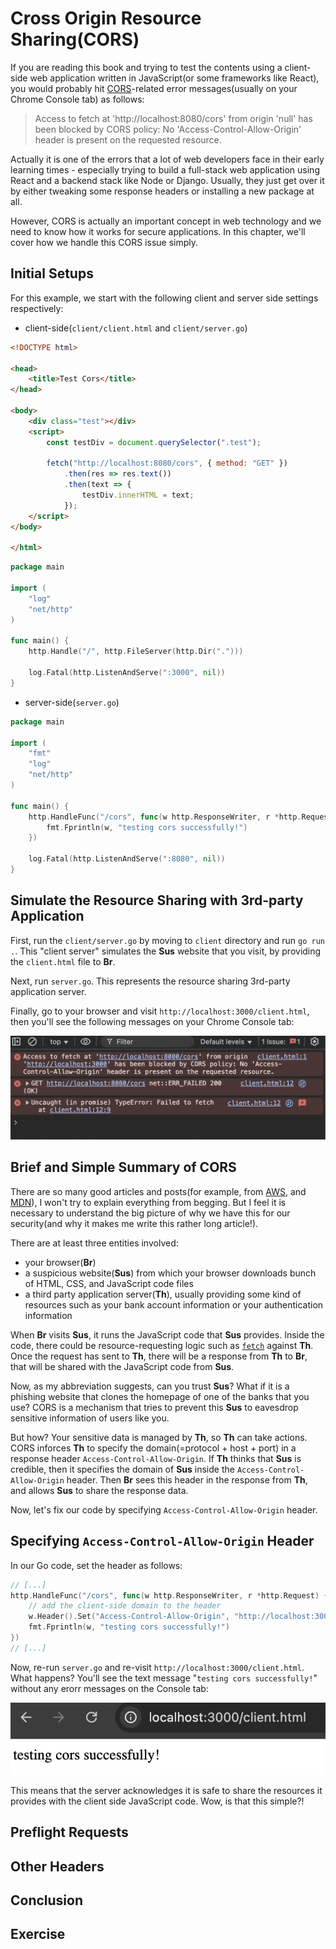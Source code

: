 # Cross Origin Resource Sharing(CORS)
If you are reading this book and trying to test the contents using a client-side web application written in JavaScript(or some frameworks like React), you would probably hit [CORS](https://developer.mozilla.org/en-US/docs/Glossary/CORS)-related error messages(usually on your Chrome Console tab) as follows:

> Access to fetch at 'http://localhost:8080/cors' from origin 'null' has been blocked by CORS policy: No 'Access-Control-Allow-Origin' header is present on the requested resource.

Actually it is one of the errors that a lot of web developers face in their early learning times - especially trying to build a full-stack web application using React and a backend stack like Node or Django. Usually, they just get over it by either tweaking some response headers or installing a new package at all. 

However, CORS is actually an important concept in web technology and we need to know how it works for secure applications. In this chapter, we'll cover how we handle this CORS issue simply. 

## Initial Setups

For this example, we start with the following client and server side settings respectively:

- client-side(`client/client.html` and `client/server.go`)
```html
<!DOCTYPE html>

<head>
    <title>Test Cors</title>
</head>

<body>
    <div class="test"></div>
    <script>
        const testDiv = document.querySelector(".test");

        fetch("http://localhost:8080/cors", { method: "GET" })
            .then(res => res.text())
            .then(text => {
                testDiv.innerHTML = text;
            });
    </script>
</body>

</html>
```

```go
package main

import (
	"log"
	"net/http"
)

func main() {
	http.Handle("/", http.FileServer(http.Dir(".")))

	log.Fatal(http.ListenAndServe(":3000", nil))
}

```

- server-side(`server.go`)
```go
package main

import (
	"fmt"
	"log"
	"net/http"
)

func main() {
	http.HandleFunc("/cors", func(w http.ResponseWriter, r *http.Request) {
		fmt.Fprintln(w, "testing cors successfully!")
	})

	log.Fatal(http.ListenAndServe(":8080", nil))
}
```

## Simulate the Resource Sharing with 3rd-party Application
First, run the `client/server.go` by moving to `client` directory and run `go run .`. This "client server" simulates the **Sus** website that you visit, by providing the `client.html` file to **Br**.

Next, run `server.go`. This represents the resource sharing 3rd-party application server. 

Finally, go to your browser and visit `http://localhost:3000/client.html`, then you'll see the following messages on your Chrome Console tab:

![Cors Error](./images/cors-error.png)

## Brief and Simple Summary of CORS
There are so many good articles and posts(for example, from [AWS](https://aws.amazon.com/what-is/cross-origin-resource-sharing), and [MDN](https://developer.mozilla.org/en-US/docs/Web/HTTP/Guides/CORS)), I won't try to explain everything from begging. But I feel it is necessary to understand the big picture of why we have this for our security(and why it makes me write this rather long article!).

There are at least three entities involved:
- your browser(**Br**)
- a suspicious website(**Sus**) from which your browser downloads bunch of HTML, CSS, and JavaScript code files
- a third party application server(**Th**), usually providing some kind of resources such as your bank account information or your authentication information

When **Br** visits **Sus**, it runs the JavaScript code that **Sus** provides. Inside the code, there could be resource-requesting logic such as [`fetch`](https://developer.mozilla.org/en-US/docs/Web/API/Fetch_API/Using_Fetch) against **Th**. Once the request has sent to **Th**, there will be a response from **Th** to **Br**, that will be shared with the JavaScript code from **Sus**.

Now, as my abbreviation suggests, can you trust **Sus**? What if it is a phishing website that clones the homepage of one of the banks that you use? CORS is a mechanism that tries to prevent this **Sus** to eavesdrop sensitive information of users like you. 

But how? Your sensitive data is managed by **Th**, so **Th** can take actions. CORS inforces **Th** to specify the domain(=protocol + host + port) in a response header `Access-Control-Allow-Origin`. If **Th** thinks that **Sus** is credible, then it specifies the domain of **Sus** inside the `Access-Control-Allow-Origin` header. Then **Br** sees this header in the response from **Th**, and allows **Sus** to share the response data.

Now, let's fix our code by specifying `Access-Control-Allow-Origin` header.

## Specifying `Access-Control-Allow-Origin` Header

In our Go code, set the header as follows:

```go
// [...]
http.HandleFunc("/cors", func(w http.ResponseWriter, r *http.Request) {
    // add the client-side domain to the header
    w.Header().Set("Access-Control-Allow-Origin", "http://localhost:3000")
    fmt.Fprintln(w, "testing cors successfully!")
})
// [...]
```

Now, re-run `server.go` and re-visit `http://localhost:3000/client.html`. What happens? You'll see the text message "`testing cors successfully!`" without any erorr messages on the Console tab:

![Cors Correct](./images/cors-correct.png)

This means that the server acknowledges it is safe to share the resources it provides with the client side JavaScript code. Wow, is that this simple?!

## Preflight Requests

## Other Headers

## Conclusion

## Exercise

